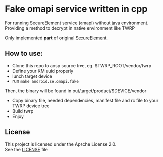# Fake omapi service written in cpp

For running SecureElement service (omapi) without java environment.  
Providing a method to decrypt in native environment like TWRP

Only implemented **part** of original [SecureElement](https://android.googlesource.com/platform/packages/apps/SecureElement/).

How to use:
-----------
- Clone this repo to aosp source tree, eg. $TWRP_ROOT/vendor/twrp
- Define your KM uuid properly
- lunch target device
- run `make android.se.omapi.fake` 
 
Then, the binary will be found in out/target/product/$DEVICE/vendor 
 
- Copy binary file, needed dependencies, manifest file and rc file to your TWRP device tree
- Build twrp
- Enjoy

## License

This project is licensed under the Apache License 2.0.  
See the [LICENSE](LICENSE) file
